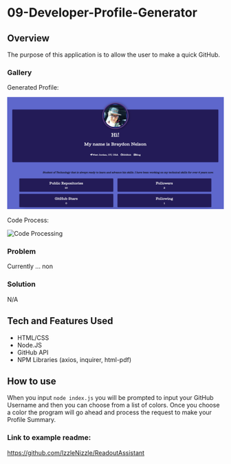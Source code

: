 # 09-Developer-Profile-Generator

## Overview

The purpose of this application is to allow the user to make a quick GitHub.

### Gallery

Generated Profile:

![Code Result](./imgs/dev-profile-view.jpg "Picture of Generated Profile")

Code Process:

![Code Processing](./imgs/code-process.gif "Picture of code processing")

### Problem

Currently ... non

### Solution

N/A

## Tech and Features Used

* HTML/CSS
* Node.JS
* GitHub API
* NPM Libraries (axios, inquirer, html-pdf)

## How to use

When you input `node index.js` you will be prompted to input your GitHub Username and then you can choose from a list of colors. Once you choose a color the program will go ahead and process the request to make your Profile Summary.


### Link to example readme:

https://github.com/IzzleNizzle/ReadoutAssistant
